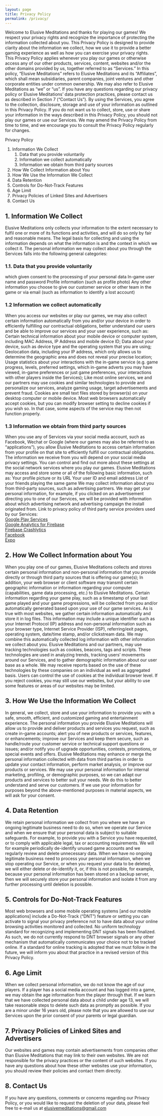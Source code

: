 ```yaml
---
layout: page
title: Privacy Policy
permalink: /privacy/
---
```


Welcome to Elusive Meditations and thanks for playing our games! We respect your privacy rights and recognize the importance of protecting the information collected about you. This Privacy Policy is designed to provide clarity about the information we collect, how we use it to provide a better gaming experience as well as how you can exercise your privacy rights. This Privacy Policy applies whenever you play our games or otherwise access any of our other products, services, content, websites and/or the other domains provided by us, together referred to as “Services.” In this policy, “Elusive Meditations” refers to Elusive Meditations and its “Affiliates”, which shall mean subsidiaries, parent companies, joint ventures and other corporate entities under common ownership. We may also refer to Elusive Meditations as “we” or “us”. If you have any questions regarding our privacy policy or Elusive Meditations’ data protection practices, please contact us as described in Section 7 (“Contact Us”).
By using the Services, you agree to the collection, disclosure, storage and use of your information as outlined in this Privacy Policy. If you do not want us to collect, store, use or share your information in the ways described in this Privacy Policy, you should not play our games or use our Services. We may amend the Privacy Policy from time to time, and we encourage you to consult the Privacy Policy regularly for changes.

Privacy Policy	
1. Information We Collect
   1. Data that you provide voluntarily
   2. Information we collect automatically
   3. Information we obtain from third party sources
2. How We Collect Information about You	
3. How We Use the Information We Collect	
4. Data Retention	
5. Controls for Do-Not-Track Features	
6. Age Limit	
7. Privacy Policies of Linked Sites and Advertisers	
8. Contact Us	

## 1. Information We Collect
Elusive Meditations only collects your information to the extent necessary to fulfil one or more of its functions and activities, and will do so only by fair and reasonable means.
The legal basis for collecting and using the information depends on what the information is and the context in which we collect it.
The personal information we may collect about you through the Services falls into the following general categories:
### 1.1. Data that you provide voluntarily
which given consent to the processing of your personal data
In-game user name and password
Profile information (such as profile photo)
Any other information you choose to give our customer service or other team in the game or via email (such as information to identify a lost account)
### 1.2 Information we collect automatically
When you access our websites or play our games, we may also collect certain information automatically from you and/or your device in order to efficiently fulfilling our contractual obligations, better understand our users and be able to improve our services and your user experience, such as:
Certain technical information about your mobile device or computer system, including MAC Address, IP Address and mobile device ID;
Data about your device, such as device type and the operating system that you are using;
Geolocation data, including your IP address, which only allows us to determine the geographic area and does not reveal your precise location;
Usage statistics about your interactions with the in-game service (e.g. game progress, levels, preferred settings, which in-game adverts you may have viewed, in-game preferences or just game preferences, your interactions with other players inside the Services);
Like most online services, we and our partners may use cookies and similar technologies to provide and personalize our services, analyze gaming usage, target advertisements and prevent fraud. Cookies are small text files stored by browser(s) on your desktop computer or mobile device. Most web browsers automatically accept cookies, but you can modify browser setting to decline cookies if you wish so. In that case, some aspects of the service may then not function properly.
### 1.3 Information we obtain from third party sources
When you use any of  Services via your social media account, such as Facebook, Wechat or Google (where our games may also be referred to as “applications”), you allow Elusive Meditations to access certain information from your profile on that site to efficiently fulfill our contractual obligations. The information we receive from you will depend on your social media privacy settings. You can control and find out more about these settings at the social network services where you play our games. Elusive Meditations may access and store some or all of the following basic information, such as:
Your profile picture or its URL
Your user ID and email address
List of your friends playing the same game
We may collect information about you from third-party sources, such as advertising partners. We may get your personal information, for example, if you clicked on an advertisement directing you to one of our Services, we will be provided with information about which advertising network and advertising campaign the install originated from.
Link to privacy policy of third party service providers used by our Services:  
[Google Play Services](https://www.google.com/policies/privacy/)  
[Google Analytics for Firebase](https://firebase.google.com/policies/analytics)  
[Firebase Crashlytics](https://firebase.google.com/support/privacy/)  
[Facebook](https://www.facebook.com/about/privacy/update/printable)  
[Expo](https://expo.io/privacy)  

## 2. How We Collect Information about You
When you play one of our games, Elusive Meditations collects and stores certain personal information and non-personal information that you provide directly or through third party sources that is offering our game(s); In addition, your web browser or client software may transmit certain geographic information or information regarding your computer (capabilities, game data processing, etc.) to Elusive Meditations. Certain information regarding your game play, such as a timestamp of your last game played and your game progressions, will be collected from you and/or automatically generated based upon your use of our game services.
As is true with most websites, we gather certain information automatically and store it in log files. This information may include a unique identifier such as your Internet Protocol (IP) address and non-personal information such as your browser type, Internet Service Provider (ISP), referring/exit pages, operating system, date/time stamp, and/or clickstream data. We may combine this automatically collected log information with other information we collect about you.
Elusive Meditations and our partners, may use tracking technologies such as cookies, beacons, tags and scripts. These technologies are used in analyzing trends, tracking users’ movements around our Services, and to gather demographic information about our user base as a whole. We may receive reports based on the use of these technologies by these companies on an individual as well as aggregated basis.
Users can control the use of cookies at the individual browser level. If you reject cookies, you may still use our websites, but your ability to use some features or areas of our websites may be limited.

## 3. How We Use the Information We Collect
In general, we collect, store and use your information to provide you with a safe, smooth, efficient, and customized gaming and entertainment experience. The personal information you provide Elusive Meditations will allow us to provide and deliver products and services you request, such as create in-game accounts; alert you of new products or services, features, or enhancements; improve our Services and keep them secure, such as handle/route your customer service or technical support questions or issues; and/or notify you of upgrade opportunities, contests, promotions, or special events and offers. Elusive Meditations may enhance or merge the personal information collected with data from third parties in order to update your contact information, perform market analysis, or improve our products or services. We may use your personal information for internal marketing, profiling, or demographic purposes, so we can adapt our products and services to better suit your needs. We do this to better understand and serve our customers. If we use your information for purposes beyond the above-mentioned purposes in material aspects, we will ask for your consent.

## 4. Data Retention
We retain personal information we collect from you where we have an ongoing legitimate business need to do so, when we operate our Service and when we ensure that your personal data is subject to suitable safeguards. For example, to provide you with a Service you have requested, or to comply with applicable legal, tax or accounting requirements. We will for example periodically de-identify unused game accounts and we regularly review and delete unnecessary data.
When we have no ongoing legitimate business need to process your personal information, when we stop operating our Service, or when you request your data to be deleted, we will either delete or de-identify it, or, if this is not possible, for example, because your personal information has been stored on a backup server, then we will securely store your personal information and isolate it from any further processing until deletion is possible.
## 5. Controls for Do-Not-Track Features  
Most web browsers and some mobile operating systems [and our mobile applications] include a Do-Not-Track (“DNT”) feature or setting you can activate to signal your privacy preference not to have data about your online browsing activities monitored and collected.  No uniform technology standard for recognizing and implementing DNT signals has been finalized. As such, we do not currently respond to DNT browser signals or any other mechanism that automatically communicates your choice not to be tracked online.  If a standard for online tracking is adopted that we must follow in the future, we will inform you about that practice in a revised version of this Privacy Policy.  
## 6. Age Limit
When we collect personal information, we do not know the age of our players. If a player has a social media account and has logged into a game, we may obtain the age information from the player through that. If we learn that we have collected personal data about a child under age 13, we will take reasonable steps to delete such data as promptly as possible. If you are a minor under 16 years old, please note that you are allowed to use our Services upon the prior consent of your parents or legal guardian.
## 7. Privacy Policies of Linked Sites and Advertisers
Our websites and games may contain advertisements from companies other than Elusive Meditations that may link to their own websites. We are not responsible for the privacy practices or the content of such websites. If you have any questions about how these other websites use your information, you should review their policies and contact them directly.

## 8. Contact Us
If you have any questions, comments or concerns regarding our Privacy Policy, or you would like to request the deletion of your data, please feel free to e-mail us at elusivemeditations@gmail.com

